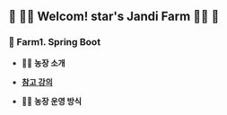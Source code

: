 

## :green_heart: :woman_farmer: Welcom! star's Jandi Farm​ :woman_farmer: :green_heart:





### :seedling: Farm1. Spring Boot



* :woman_farmer: **농장 소개**
* **[참고 강의](https://www.inflearn.com/course/%EC%8A%A4%ED%94%84%EB%A7%81-%EC%9E%85%EB%AC%B8-%EC%8A%A4%ED%94%84%EB%A7%81%EB%B6%80%ED%8A%B8/dashboard)**

  

* :woman_farmer: **농장 운영 방식**​
